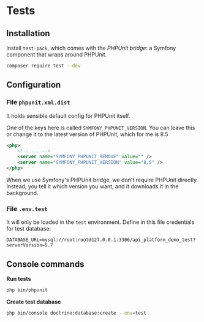 # Tests

## Installation

Install `test-pack`, which comes with the *PHPUnit bridge*: a Symfony component that wraps around PHPUnit.

```bash
composer require test --dev
```

## Configuration

### File `phpunit.xml.dist` 

It holds sensible default config for PHPUnit itself.

One of the keys here is called `SYMFONY_PHPUNIT_VERSION`. 
You can leave this or change it to the latest version of PHPUnit, which for me is 8.5

```xml
<php>
    <!-- ... -->
    <server name="SYMFONY_PHPUNIT_REMOVE" value="" />
    <server name="SYMFONY_PHPUNIT_VERSION" value="8.5" />
</php>
```

When we use Symfony's PHPUnit bridge, we don't require PHPUnit directly. 
Instead, you tell it which version you want, and it downloads it in the background.

### File `.env.test`

It will only be loaded in the `test` environment. Define in this file credentials for test database:

```
DATABASE_URL=mysql://root:root@127.0.0.1:3306/api_platform_demo_test?serverVersion=5.7
```

## Console commands

**Run tests**

```bash
php bin/phpunit
```

**Create test database**

```bash
php bin/console doctrine:database:create --env=test
```
